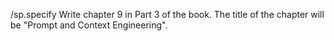 /sp.specify Write chapter 9 in Part 3 of the book. The title of the chapter will be "Prompt and Context Engineering".

